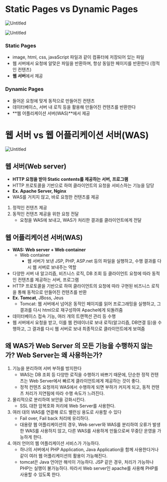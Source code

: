 # Static Pages vs Dynamic Pages

![Untitled](https://s3-us-west-2.amazonaws.com/secure.notion-static.com/1210dc44-53a9-45d4-9a6b-f61c138400e8/Untitled.png)

![Untitled](https://s3-us-west-2.amazonaws.com/secure.notion-static.com/2fc26642-689f-4ac9-a31d-d8d38080b95d/Untitled.png)

### Static Pages

- image, html, css, javaScript 파일과 같이 컴퓨터에 저장되어 있는 파일
- 웹 서버에서 요청에 알맞은 파일을 반환하며, 항상 동일한 페이지를 반환한다 (정적인 컨텐츠)
- **웹 서버**에서 제공

### Dynamic Pages

- 들어온 요청에 맞게 동적으로 만들어진 컨텐츠
- 데이터베이스, 서버 내 로직 등을 활용해 만들어진 컨텐츠를 반환한다
- **웹 어플리케이션 서버(WAS)**에서 제공

# 웹 서버 vs 웹 어플리케이션 서버(WAS)

![Untitled](https://s3-us-west-2.amazonaws.com/secure.notion-static.com/82f0b4de-ca7d-402c-9df7-ec9266604c71/Untitled.png)

## 웹 서버(Web server)

- **HTTP 요청을 받아 Static contents를 제공하는 서버, 프로그램**
- HTTP 프로토콜을 기반으로 하여 클라이언트의 요청을 서비스하는 기능을 담당
- **Ex. Apache Server, Nginx**
- WAS를 거치지 않고, 바로 요청한 컨텐츠를 제공
1. 정적인 컨텐츠 제공
2. 동적인 컨텐츠 제공을 위한 요청 전달 
    - 요청을 WAS에 보내고, WAS가 처리한 결과를 클라이언트에게 전달

## 웹 어플리케이션 서버(WAS)

- **WAS: Web server + Web container**
    - Web container
        - 웹 서버가 보낸 JSP, PHP, ASP.net 등의 파일을 실행하고, 수행 결과를 다시 웹 서버로 보내주는 역할
- 다양한 서버 내 알고리즘, 비즈니스 로직, DB 조회 등 클라이언트 요청에 따라 동적인 컨텐츠를 제공하는 서버, 프로그램
- HTTP 프로토콜을 기반으로 하여 클라이언트의 요청에 따라 구현된 비즈니스 로직을 통해 동적으로 만들어진 컨텐츠를 반환
- **Ex. Tomcat**, JBoss, Jeus
    - Tomcat: 웹 서버에서 넘어온 동적인 페이지를 읽어 프로그래밍을 실행하고, 그 결과를 다시 html으로 재구성하여 Apache에게 되돌려줌
- 데이터베이스 접속 기능, 여러 개의 트랜잭션 관리 등 수행
- 웹 서버에서 요청을 받고, 이를 웹 컨테이너로 보내 로직(알고리즘, DB연결 등)을 수행하고, 그 결과를 다시 웹 서버로 보내 최종적으로 클라이언트에게 보여줌

## 왜 WAS가 Web Server 의 모든 기능을 수행하지 않는가? Web Server는 왜 사용하는가?

1. 기능을 분리하여 서버 부하를 방지한다
    - WAS는 DB 조회 등 다양한 로직을 수행하기 바쁘기 때문에, 단순한 정적 컨텐츠는 Web Server에서 빠르게 클라이언트에게 제공하는 것이 좋다.
    - 정적 컨텐츠 요청까지 WAS에서 수행하게 되면 부하가 커지게 되고, 동적 컨텐츠 처리가 지연됨에 따라 수행 속도가 느려진다.
2. 물리적으로 분리하여 보안을 강화시킨다.
    - SSL 대한 암복호화 처리에 Web Server를 사용한다.
3. 여러 대의 WAS를 연결해 로드 밸런싱 용도로 사용할 수 있다
    - Fail over, Fail back 처리에 유리하다.
    - 대용량 웹 어플리케이션의 경우, Web server와 WAS를 분리하여 오류가 발생한 WAS를 사용하지 않고, 다른 WAS를 사용하게 만듦으로써 무중단 운영을 가능하게 한다.
4. 여러 언어의 웹 어플리케이션 서비스가 가능하다.
    - 하나의 서버에서 PHP Application, Java Application을 함께 사용한다거나 같이 여러 웹 어플리케이션의 활용이 가능해진다.
    - tomcat은 Java 언어만 해석이 가능하다. JSP 같은 경우, 처리가 가능하나 PHP는 실행이 불가능하다. 따라서 Web server인 apache를 사용해 PHP를 사용할 수 있도록 한다.
